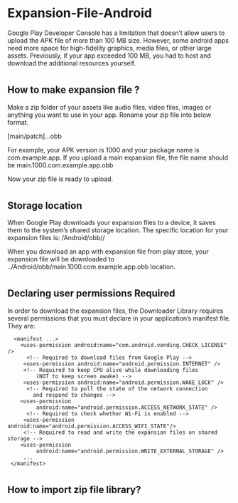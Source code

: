 # Expansion-File-Android

Google Play Developer Console has a limitation that doesn’t allow users to upload the APK file of more than 100 MB size. However, some android apps need more space for high-fidelity graphics, media files, or other large assets. Previously, if your app exceeded 100 MB, you had to host and download the additional resources yourself.
#
## How to make expansion file ?
Make a zip folder of your assets like audio files, video files, images or anything you want to use in your app. Rename your zip file into below format.

[main/patch].<expansion-version>.<package-name>.obb

For example, your APK version is 1000 and your package name is com.example.app. If you upload a main expansion file, the file name should be main.1000.com.example.app.obb

Now your zip file is ready to upload.
#
## Storage location
When Google Play downloads your expansion files to a device, it saves them to the system’s shared storage location. The specific location for your expansion files is: <shared-storage>/Android/obb/<package-name>/

 When you download an app with expansion file from play store, your expansion file will be downloaded to ../Android/obb/main.1000.com.example.app.obb location.
 #
 ## Declaring user permissions Required
In order to download the expansion files, the Downloader Library requires several permissions that you must declare in your application’s manifest file. They are:
```
  <manifest ...>
    <uses-permission android:name="com.android.vending.CHECK_LICENSE" />
      <!-- Required to download files from Google Play -->
     <uses-permission android:name="android.permission.INTERNET" />
     <!-- Required to keep CPU alive while downloading files
         (NOT to keep screen awake) -->
     <uses-permission android:name="android.permission.WAKE_LOCK" />
      <!-- Required to poll the state of the network connection
        and respond to changes -->
    <uses-permission
         android:name="android.permission.ACCESS_NETWORK_STATE" />
      <!-- Required to check whether Wi-Fi is enabled -->
     <uses-permission android:name="android.permission.ACCESS_WIFI_STATE"/>
     <!-- Required to read and write the expansion files on shared storage -->
    <uses-permission
         android:name="android.permission.WRITE_EXTERNAL_STORAGE" />
     ...
 </manifest>
 ```
#
## How to import zip file library?

